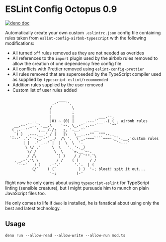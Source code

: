# ESLint Config Octopus 0.9

[![deno doc](https://doc.deno.land/badge.svg)](https://doc.deno.land/https/raw.githubusercontent.com/David-Else/eslint-config-octopus/master/mod.ts)

Automatically create your own custom `.eslintrc.json` config file containing rules taken from `eslint-config-airbnb-typescript` with the following modifications:

- All turned `off` rules removed as they are not needed as overides
- All references to the `import` plugin used by the airbnb rules removed to allow the creation of one dependency free config file
- All conflicts with Prettier removed using `eslint-config-prettier`
- All rules removed that are superceeded by the TypeScript compiler used as supplied by `typescript-eslint/recommended`
- Addition rules supplied by the user removed
- Custom list of user rules added

`````
                        ___
                     .-'   `'.
                    /         \
                    |         ;
                    |         |           ___.--,
           _.._     |0) ~ (0) |    _.---'`__.-( (_. airbnb rules
    __.--'`_.. '.__.\    '--. \_.-' ,.--'`     `""`
   ( ,.--'`   ',__ /./;   ;, '.__.'`    __
   _`) )  .---.__.' / |   |\   \__..--""  """--.,_
  `---' .'.''-._.-'`_./  /\ '.  \ _.-~~~````~~~-._`-.__.'custom rules
        | |  .' _.-' |  |  \  \  '.               `~---`
         \ \/ .'     \  \   '. '-._)
          \/ /        \  \    `=.__`~-.
          / /\         `) )    / / `"".`\
    , _.-'.'\ \        / /    ( (     / /
     `--~`   ) )    .-'.'      '.'.  | (
            (/`    ( (`          ) )  '-; bloat! spit it out...
             `      '-;         (-'
`````

Right now he only cares about using `typescript-eslint` for TypeScript linting (sensible creature), but I might pursuade him to munch on plain JavaScript files too.

He only comes to life if `deno` is installed, he is fanatical about using only the best and latest technology.

## Usage

`deno run --allow-read --allow-write --allow-run mod.ts`
